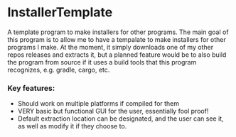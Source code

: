 # InstallerTemplate
A template program to make installers for other programs. The main goal of this program is to allow me to have a tempalate to make installers for other programs I make.
At the moment, it simply downloads one of my other repos releases and extracts it, but a planned feature would be to also build the program from source if it uses a build tools that this program recognizes, e.g. gradle, cargo, etc.

### Key features:
- Should work on multiple platforms if compiled for them
- VERY basic but functional GUI for the user, essentially fool proof!
- Default extraction location can be designated, and the user can see it, as well as modify it if they choose to.
